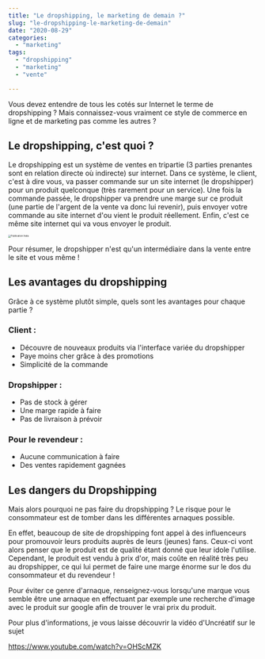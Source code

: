 ```yaml
---
title: "Le dropshipping, le marketing de demain ?"
slug: "le-dropshipping-le-marketing-de-demain"
date: "2020-08-29"
categories: 
  - "marketing"
tags: 
  - "dropshipping"
  - "marketing"
  - "vente"

---
```


Vous devez entendre de tous les cotés sur Internet le terme de dropshipping ? Mais connaissez-vous vraiment ce style de commerce en ligne et de marketing pas comme les autres ?

## Le dropshipping, c'est quoi ?

Le dropshipping est un système de ventes en tripartie (3 parties prenantes sont en relation directe où indirecte) sur internet. Dans ce système, le client, c'est à dire vous, va passer commande sur un site internet (le dropshipper) pour un produit quelconque (très rarement pour un service). Une fois la commande passée, le dropshipper va prendre une marge sur ce produit (une partie de l'argent de la vente va donc lui revenir), puis envoyer votre commande au site internet d'ou vient le produit réellement. Enfin, c'est ce même site internet qui va vous envoyer le produit.

<img src="/Users/elouansanchez/Downloads/Publication Insta.png" alt="Publication Insta" style="zoom:33%;" />

Pour résumer, le dropshipper n'est qu'un intermédiaire dans la vente entre le site et vous même !

## Les avantages du dropshipping

Grâce à ce système plutôt simple, quels sont les avantages pour chaque partie ?

### Client :

- Découvre de nouveaux produits via l'interface variée du dropshipper
- Paye moins cher grâce à des promotions
- Simplicité de la commande

### Dropshipper :

- Pas de stock à gérer
- Une marge rapide à faire
- Pas de livraison à prévoir

### Pour le revendeur :

- Aucune communication à faire
- Des ventes rapidement gagnées

## Les dangers du Dropshipping

Mais alors pourquoi ne pas faire du dropshipping ? Le risque pour le consommateur est de tomber dans les différentes arnaques possible.

En effet, beaucoup de site de dropshipping font appel à des influenceurs pour promouvoir leurs produits auprès de leurs (jeunes) fans. Ceux-ci vont alors penser que le produit est de qualité étant donné que leur idole l'utilise. Cependant, le produit est vendu à prix d'or, mais coûte en réalité très peu au dropshipper, ce qui lui permet de faire une marge énorme sur le dos du consommateur et du revendeur !

Pour éviter ce genre d'arnaque, renseignez-vous lorsqu'une marque vous semble être une arnaque en effectuant par exemple une recherche d'image avec le produit sur google afin de trouver le vrai prix du produit.

Pour plus d'informations, je vous laisse découvrir la vidéo d'Uncréatif sur le sujet

https://www.youtube.com/watch?v=OHScMZK
